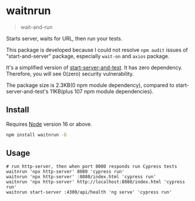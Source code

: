 # waitnrun
> wait-and-run

Starts server, waits for URL, then run your tests.

This package is developed because I could not resolve `npm audit` issues of "start-and-server" package, especially `wait-on` and `axios` package.

It's a simplified version of [start-server-and-test](https://www.npmjs.com/package/start-server-and-test).
It has zero dependency. Therefore, you will see 0(zero) security vulnerability.

The package size is 2.3KB(0 npm module dependency), compared to start-server-and-test's 11KB(plus 107 npm module dependencies).

## Install

Requires [Node](https://nodejs.org/en/) version 16 or above.

```sh
npm install waitnrun -D
```

## Usage

```shell
# run http-server, then when port 8000 responds run Cypress tests
waitnrun 'npx http-server' 8080 'cypress run'
waitnrun 'npx http-server' :8080/index.html 'cypress run'
waitnrun 'npx http-server' http://localhost:8080/index.html 'cypress run'
waitnrun start-server :4300/api/health 'ng serve' 'cypress run'
```
